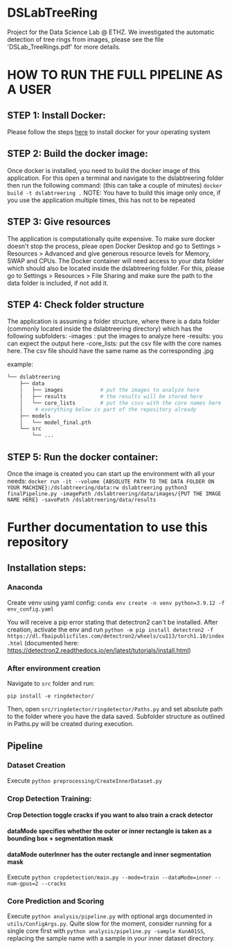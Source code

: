 # DSLabTreeRing

Project for the Data Science Lab @ ETHZ. We investigated the automatic detection of tree rings from images, please see the file 'DSLab_TreeRings.pdf' for more details.

# HOW TO RUN THE FULL PIPELINE AS A USER

## STEP 1: Install Docker: 
Please follow the steps [here](https://docs.docker.com/get-docker/) to install docker for your operating system

## STEP 2: Build the docker image: 
Once docker is installed, you need to build the docker image of this application. 
For this open a terminal and navigate to the dslabtreering folder
then run the following command: (this can take a couple of minutes) 
`docker build -t dslabtreering .`
NOTE: You have to build this image only once, if you use the application multiple times, this has not to be repeated

## STEP 3: Give resources
The application is computationally quite expensive. To make sure docker doesn't stop the process, pleae open 
Docker Desktop and go to Settings > Resources > Advanced and give generous resource levels for Memory, SWAP and CPUs.
The Docker container will need access to your data folder which should also be located inside the dslabtreering folder. 
For this, please go to Settings > Resources > File Sharing and make sure the path to the data folder is included, if not add it. 

## STEP 4: Check folder structure
The application is assuming a folder structure, where there is a data folder (commonly located inside the dslabtreering directory)
which has the following subfolders: 
-images : put the images to analyze here
-results: you can expect the output here
-core_lists: put the csv file with the core names here. The csv file should have the same name as the corresponding .jpg 

example: 
```bash
└── dslabtreering
    ├── data
    │   ├── images            # put the images to analyze here
    │   ├── results           # the results will be stored here
    │   └── core_lists        # put the csvs with the core names here
    │    # everything below is part of the repository already
    ├── models  
    │   └── model_final.pth  
    └── src
        └── ...
```

## STEP 5: Run the docker container:
Once the image is created you can start up the environment with all your needs: 
`docker run -it --volume {ABSOLUTE PATH TO THE DATA FOLDER ON YOUR MACHINE}:/dslabtreering/data:rw dslabtreering python3 finalPipeline.py -imagePath /dslabtreering/data/images/{PUT THE IMAGE NAME HERE} -savePath /dslabtreering/data/results`

# Further documentation to use this repository

## Installation steps:

### Anaconda

Create venv using yaml config: `conda env create -n venv python=3.9.12 -f env_config.yaml`

You will receive a pip error stating that detectron2 can't be installed. After creation, activate the env and run `python -m pip install detectron2 -f https://dl.fbaipublicfiles.com/detectron2/wheels/cu113/torch1.10/index.html` (documented here: https://detectron2.readthedocs.io/en/latest/tutorials/install.html)


### After environment creation

Navigate to `src` folder and run:

`pip install -e ringdetector/`

Then, open `src/ringdetector/ringdetector/Paths.py` and set absolute path to the folder where you have the data saved. Subfolder structure as outlined in Paths.py will be created during execution.

## Pipeline

### Dataset Creation
Execute `python preprocessing/CreateInnerDataset.py`

### Crop Detection Training: 
#### Crop Detection  toggle cracks if you want to also train a crack detector
#### dataMode specifies whether the outer or inner rectangle is taken as a bounding box + segmentation mask 
#### dataMode outerInner has the outer rectangle and inner segmentation mask
Execute `python cropdetection/main.py --mode=train --dataMode=inner --num-gpus=2 --cracks`

### Core Prediction and Scoring
Execute `python analysis/pipeline.py` with optional args documented in `utils/ConfigArgs.py`. Quite slow for the moment, consider running for a single core first with `python analysis/pipeline.py -sample KunA01SS`, replacing the sample name with a sample in your inner dataset directory.



